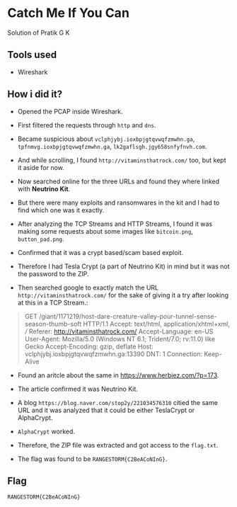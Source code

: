# Catch Me If You Can
Solution of Pratik G K

## Tools used

- Wireshark

## How i did it?

- Opened the PCAP inside Wireshark.

- First filtered the requests through `http` and `dns`.

- Became suspicious about `vclphjybj.ioxbpjgtqvwqfzmwhn.ga`, `tpfnmvg.ioxbpjgtqvwqfzmwhn.ga`, `lk2gaflsgh.jgy658snfyfnvh.com`.

- And while scrolling, I found `http://vitaminsthatrock.com/` too, but kept it aside for now.

- Now searched online for the three URLs and found they where linked with **Neutrino Kit**.

- But there were many exploits and ransomwares in the kit and I had to find which one was it exactly.

- After analyzing the TCP Streams and HTTP Streams, I found it was making some requests about some images like `bitcoin.png`, `button_pad.png`.

- Confirmed that it was a crypt based/scam based exploit.

- Therefore I had Tesla Crypt (a part of Neutrino Kit) in mind but it was not the password to the ZIP.

- Then searched google to exactly match the URL `http://vitaminsthatrock.com/` for the sake of giving it a try after looking at this in a TCP Stream.:
> GET /giant/1171219/host-dare-creature-valley-pour-tunnel-sense-season-thumb-soft HTTP/1.1
Accept: text/html, application/xhtml+xml, */*
Referer: http://vitaminsthatrock.com/
Accept-Language: en-US
User-Agent: Mozilla/5.0 (Windows NT 6.1; Trident/7.0; rv:11.0) like Gecko
Accept-Encoding: gzip, deflate
Host: vclphjybj.ioxbpjgtqvwqfzmwhn.ga:13390
DNT: 1
Connection: Keep-Alive

- Found an aritcle about the same in https://www.herbiez.com/?p=173.

- The article confirmed it was Neutrino Kit.

- A blog `https://blog.naver.com/stop2y/221034576310` citied the same URL and it was analyzed that it could be either TeslaCrypt or AlphaCrypt.

- `AlphaCrypt` worked.

- Therefore, the ZIP file was extracted and got access to the `flag.txt`.

- The flag was found to be `RANGESTORM{C2BeACoNInG}`.

## Flag

`RANGESTORM{C2BeACoNInG}`